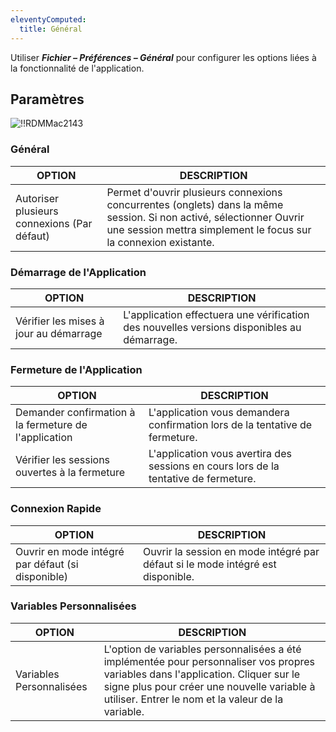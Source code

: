 ```yaml
---
eleventyComputed:
  title: Général
---
```

Utiliser ***Fichier – Préférences – Général*** pour configurer les options liées à la fonctionnalité de l'application.

## Paramètres
![!!RDMMac2143](https://cdnweb.devolutions.net/docs/docs_en_rdm_mac_RDMMac2143.png)

### Général
| OPTION                               | DESCRIPTION |
|--------------------------------------|-------------|
| Autoriser plusieurs connexions (Par défaut) | Permet d'ouvrir plusieurs connexions concurrentes (onglets) dans la même session. Si non activé, sélectionner Ouvrir une session mettra simplement le focus sur la connexion existante. |

### Démarrage de l'Application
| OPTION                       | DESCRIPTION                                                                    |
|------------------------------|--------------------------------------------------------------------------------|
| Vérifier les mises à jour au démarrage | L'application effectuera une vérification des nouvelles versions disponibles au démarrage. |

### Fermeture de l'Application
| OPTION                                | DESCRIPTION                                                                |
|---------------------------------------|----------------------------------------------------------------------------|
| Demander confirmation à la fermeture de l'application | L'application vous demandera confirmation lors de la tentative de fermeture.     |
| Vérifier les sessions ouvertes à la fermeture        | L'application vous avertira des sessions en cours lors de la tentative de fermeture. |

### Connexion Rapide
| OPTION                                  | DESCRIPTION                                                                     |
|-----------------------------------------|---------------------------------------------------------------------------------|
| Ouvrir en mode intégré par défaut (si disponible) | Ouvrir la session en mode intégré par défaut si le mode intégré est disponible. |

### Variables Personnalisées
| OPTION           | DESCRIPTION |
|------------------|-------------|
| Variables Personnalisées | L'option de variables personnalisées a été implémentée pour personnaliser vos propres variables dans l'application. Cliquer sur le signe plus pour créer une nouvelle variable à utiliser. Entrer le nom et la valeur de la variable. |
